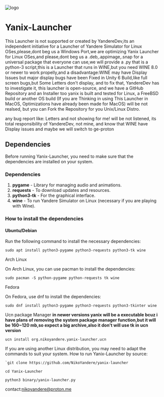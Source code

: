 
![logo](https://github.com/user-attachments/assets/31493fc7-0fda-4d7b-8ec9-9f954128b267)



# Yanix-Launcher
This Launcher is not supported or created by YandereDev,its an independent initiative for a Launcher of Yandere Simulator for Linux OSes,please,dont beg us a Windows Port,we are optimizing Yanix Launcher for Linux OSes,and please,dont beg us a .deb,.appimage,.snap for a universal package that everyone can use,we will provide a .py that is a python-3 script,this is a Launcher that runs in WINE,but you need WINE 8.0 or newer to work propelly,and a disadvantage:WINE may have Display Issues but major display bugs have been Fixed in Unity 6 Build,like full screen bugs,but Some Letters don't display, and to fix that, YandereDev has to investigate it, this launcher is open-source, and we have a GitHub Repository and an Installer too yanix is built and tested for Linux, a FreeBSD build or another OS build (If you are Thinking in using This Launcher in MacOS, Optimizations have already been made for MacOS) will be not realsed, but you can Fork the Repository for you Unix/Linux Distro.

any bug report like: Letters and not showing for me! will be not listened, its total responsibility of YandereDev, not mine, and know that WINE have Display issues and maybe we will switch to ge-proton

## Dependencies

Before running Yanix-Launcher, you need to make sure that the dependencies are installed on your system.

### Dependencies

1. **pygame** - Library for managing audio and animations.
2. **requests** - To download updates and resources.
3. **python3-tk** - For the graphical interface.
4. **wine** - To run Yandere Simulator on Linux (necessary if you are playing with Wine).

### How to install the dependencies

#### Ubuntu/Debian

Run the following command to install the necessary dependencies:

```
sudo apt install python3-pygame python3-requests python3-tk wine
```

Arch Linux

On Arch Linux, you can use pacman to install the dependencies:

``
sudo pacman -S python-pygame python-requests tk wine
``

Fedora

On Fedora, use dnf to install the dependencies:

``
sudo dnf install python3-pygame python3-requests python3-tkinter wine
``

Ucn package Manager
**in newer versions yanix will be a executable bcuz i have plans of removing the  system package manager function,but it will be 160~120 mb,so expect a big archive,also it don't will use tk in ucn version**
```
ucn install org.nikoyandere.yanix-launcher.ucn
```

If you are using another Linux distribution, you may need to adapt the commands to suit your system.
How to run Yanix-Launcher by source:
 ```
`git clone https://github.com/NikoYandere/yanix-launcher
          
cd Yanix-Launcher

python3 binary/yanix-launcher.py
```
contact:nikoyandere@proton.me
 
